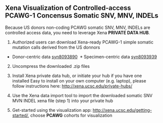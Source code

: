 ## Xena Visualization of Controlled-access PCAWG-1 Concensus Somatic SNV, MNV, INDELs

Because US donors non-coding PCAWG somatic SNV, MNV, INDELs are controlled access data, you need to leverage Xena **PRIVATE DATA HUB**.

1. Authorized users can download Xena-ready PCAWG-1 simple somatic mutation calls derived from the US donnors
  * Donor-centric data [syn8093890](https://www.synapse.org/#!Synapse:syn8093890)
  * Specimen-centric data [syn8093939](https://www.synapse.org/#!Synapse:syn8093939)

2. Uncompress the downloaded .zip files

3. Install Xena private data hub, or initiate your hub if you have one installed
Easy to install on your own computer (e.g. laptop), please follow instructions here: http://xena.ucsc.edu/private-hubs/

4. Use the Xena data import tool to import the downloaded somatic SNV MVN INDEL xena file (step 1) into your private hub

5. Get-started using the visualization app: http://xena.ucsc.edu/getting-started/,  choose **PCAWG** cohorts for visualization
